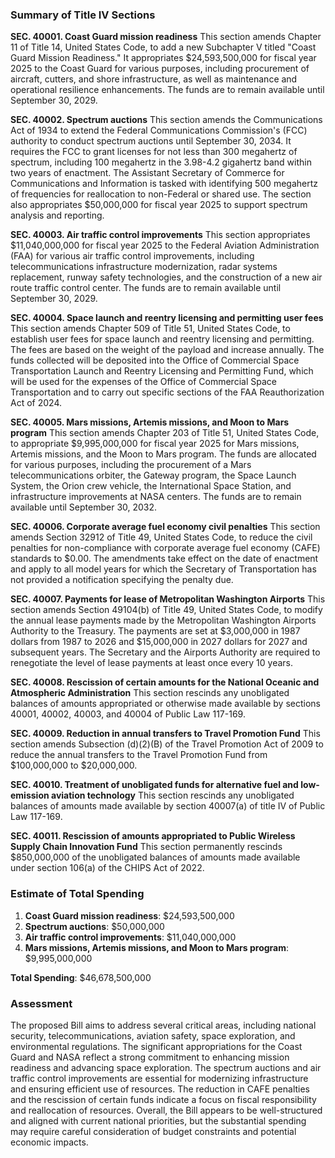 ### Summary of Title IV Sections

**SEC. 40001. Coast Guard mission readiness**
This section amends Chapter 11 of Title 14, United States Code, to add a new Subchapter V titled "Coast Guard Mission Readiness." It appropriates $24,593,500,000 for fiscal year 2025 to the Coast Guard for various purposes, including procurement of aircraft, cutters, and shore infrastructure, as well as maintenance and operational resilience enhancements. The funds are to remain available until September 30, 2029.

**SEC. 40002. Spectrum auctions**
This section amends the Communications Act of 1934 to extend the Federal Communications Commission's (FCC) authority to conduct spectrum auctions until September 30, 2034. It requires the FCC to grant licenses for not less than 300 megahertz of spectrum, including 100 megahertz in the 3.98-4.2 gigahertz band within two years of enactment. The Assistant Secretary of Commerce for Communications and Information is tasked with identifying 500 megahertz of frequencies for reallocation to non-Federal or shared use. The section also appropriates $50,000,000 for fiscal year 2025 to support spectrum analysis and reporting.

**SEC. 40003. Air traffic control improvements**
This section appropriates $11,040,000,000 for fiscal year 2025 to the Federal Aviation Administration (FAA) for various air traffic control improvements, including telecommunications infrastructure modernization, radar systems replacement, runway safety technologies, and the construction of a new air route traffic control center. The funds are to remain available until September 30, 2029.

**SEC. 40004. Space launch and reentry licensing and permitting user fees**
This section amends Chapter 509 of Title 51, United States Code, to establish user fees for space launch and reentry licensing and permitting. The fees are based on the weight of the payload and increase annually. The funds collected will be deposited into the Office of Commercial Space Transportation Launch and Reentry Licensing and Permitting Fund, which will be used for the expenses of the Office of Commercial Space Transportation and to carry out specific sections of the FAA Reauthorization Act of 2024.

**SEC. 40005. Mars missions, Artemis missions, and Moon to Mars program**
This section amends Chapter 203 of Title 51, United States Code, to appropriate $9,995,000,000 for fiscal year 2025 for Mars missions, Artemis missions, and the Moon to Mars program. The funds are allocated for various purposes, including the procurement of a Mars telecommunications orbiter, the Gateway program, the Space Launch System, the Orion crew vehicle, the International Space Station, and infrastructure improvements at NASA centers. The funds are to remain available until September 30, 2032.

**SEC. 40006. Corporate average fuel economy civil penalties**
This section amends Section 32912 of Title 49, United States Code, to reduce the civil penalties for non-compliance with corporate average fuel economy (CAFE) standards to $0.00. The amendments take effect on the date of enactment and apply to all model years for which the Secretary of Transportation has not provided a notification specifying the penalty due.

**SEC. 40007. Payments for lease of Metropolitan Washington Airports**
This section amends Section 49104(b) of Title 49, United States Code, to modify the annual lease payments made by the Metropolitan Washington Airports Authority to the Treasury. The payments are set at $3,000,000 in 1987 dollars from 1987 to 2026 and $15,000,000 in 2027 dollars for 2027 and subsequent years. The Secretary and the Airports Authority are required to renegotiate the level of lease payments at least once every 10 years.

**SEC. 40008. Rescission of certain amounts for the National Oceanic and Atmospheric Administration**
This section rescinds any unobligated balances of amounts appropriated or otherwise made available by sections 40001, 40002, 40003, and 40004 of Public Law 117-169.

**SEC. 40009. Reduction in annual transfers to Travel Promotion Fund**
This section amends Subsection (d)(2)(B) of the Travel Promotion Act of 2009 to reduce the annual transfers to the Travel Promotion Fund from $100,000,000 to $20,000,000.

**SEC. 40010. Treatment of unobligated funds for alternative fuel and low-emission aviation technology**
This section rescinds any unobligated balances of amounts made available by section 40007(a) of title IV of Public Law 117-169.

**SEC. 40011. Rescission of amounts appropriated to Public Wireless Supply Chain Innovation Fund**
This section permanently rescinds $850,000,000 of the unobligated balances of amounts made available under section 106(a) of the CHIPS Act of 2022.

### Estimate of Total Spending

1. **Coast Guard mission readiness**: $24,593,500,000
2. **Spectrum auctions**: $50,000,000
3. **Air traffic control improvements**: $11,040,000,000
4. **Mars missions, Artemis missions, and Moon to Mars program**: $9,995,000,000

**Total Spending**: $46,678,500,000

### Assessment

The proposed Bill aims to address several critical areas, including national security, telecommunications, aviation safety, space exploration, and environmental regulations. The significant appropriations for the Coast Guard and NASA reflect a strong commitment to enhancing mission readiness and advancing space exploration. The spectrum auctions and air traffic control improvements are essential for modernizing infrastructure and ensuring efficient use of resources. The reduction in CAFE penalties and the rescission of certain funds indicate a focus on fiscal responsibility and reallocation of resources. Overall, the Bill appears to be well-structured and aligned with current national priorities, but the substantial spending may require careful consideration of budget constraints and potential economic impacts.
